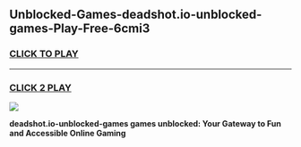 
## Unblocked-Games-deadshot.io-unblocked-games-Play-Free-6cmi3
<h3>
<a href="https://premium76.site?title=deadshot.io-unblocked-games&ref=22A">CLICK TO PLAY</a></h3>
<hr>

<h3>
<a href="https://premium76.site?title=deadshot.io-unblocked-games&ref=22A">CLICK 2 PLAY</a>
  
</h3>

<a href="https://premium76.site?title=deadshot.io-unblocked-games&ref=22A"><img src="https://clearcache.store/games.png"></a>


**deadshot.io-unblocked-games games unblocked: Your Gateway to Fun and Accessible Online Gaming**

